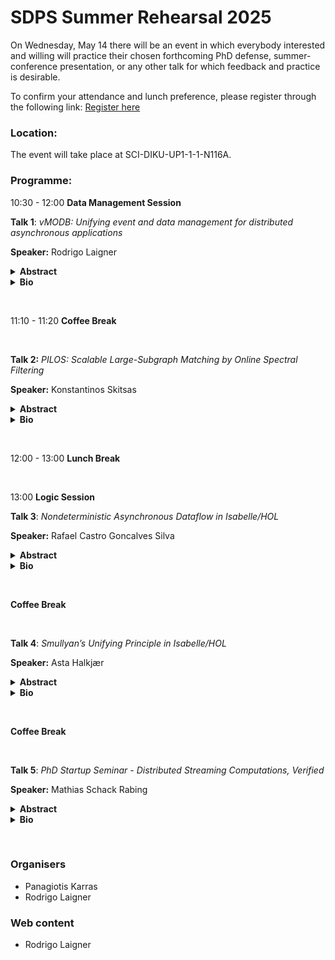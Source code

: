 # SDPS Summer Rehearsal 2025

On Wednesday, May 14 there will be an event in which everybody interested and willing will practice their chosen forthcoming PhD defense, summer-conference presentation, or any other talk for which feedback and practice is desirable. 

To confirm your attendance and lunch preference, please register through the following link: [Register here](https://forms.office.com/e/ZuCLJqMn8X)

### Location:
The event will take place at SCI-DIKU-UP1-1-1-N116A. 

### Programme:

10:30 - 12:00 **Data Management Session**

**Talk 1**: *vMODB: Unifying event and data management for distributed asynchronous applications*

**Speaker:** Rodrigo Laigner

<details><summary><b>Abstract</b></summary>
Event-driven architecture (EDA) has emerged as a crucial architectural pattern for scalable cloud applications. However, its asynchronous and decoupled nature introduces challenges in meeting transactional requirements. Database systems, relegated to serving as storage engines for individual components, do not recognize transactions that span multiple components in EDAs. In contrast, messaging systems are unaware of the components' application states. Weaving such asynchronous and independent EDA components forces developers to relinquish transactional guarantees, resulting in data consistency issues.
To address this challenge, we design vMODB, a distributed framework that enables the implementation of highly consistent and scalable cloud applications without compromising the envisioned benefits of EDA. We propose Virtual Micro Service (VMS), a novel programming model that provides familiar constructs to enable developers to specify the data model, constraints, and concurrency semantics of components, as well as transactions and data dependencies that span across components. vMODB leverages VMS semantics to enforce ACID properties by transparently unifying event logs and state management into a common event-driven execution framework. Our experiments using two benchmarks show that vMODB outperforms a widely adopted state-of-the-art competing framework that only offers eventual consistency by up to 3X. With its high performance, familiar programming constructs, and ACID properties, vMODB will significantly simplify the development of highly consistent and efficient EDAs.
</details>

<details><summary><b>Bio</b></summary>
Rodrigo Laigner is soon defending his PhD at University of Copenhagen and is now a Postdoc at SDPS section. His research targets devising effective programming abstractions and efficient systems for emerging data-intensive applications. During his doctoral studies, he published relevant articles about distributed data-intensive applications in the cloud.
</details>

<p>&nbsp;</p>

11:10 - 11:20 **Coffee Break**

<p>&nbsp;</p>

**Talk 2:** *PILOS: Scalable Large-Subgraph Matching by Online Spectral Filtering*

**Speaker:** Konstantinos Skitsas

<details><summary><b>Abstract</b></summary>
Subgraph matching seeks all the occurrences of a query graph inside another graph. As it reduces to subgraph isomorphism, it is NP-hard. Current methods reduce the computation by filtering the candidates on which they run subgraph isomorphism. Nevertheless, when the query is large, the number of candidates grows rapidly, rendering current methods largely ineffective in pruning and incapable to answer even within one hour. A primary reason for this ineffectiveness is their inability to effectively consider the query graph structure in the computation. In this paper, we propose PILOS, a novel matching algorithm that substantially improves the filtering phase of a typical matching algorithm and computes up to 60% fewer candidates for verification. PILOS uses (i) an offline light-weight index-based phase, which leverages the top graph Laplacian eigenvalues of query and data node neighborhoods to reduce candidates via neighborhood filtering and (ii) an online phase, which further prunes candidates stored in an auxiliary data structure; both phases apply the interlacing theorem on graph Laplacian spectra. Our thorough experimental study shows that, on average, PILOS resolves queries in 19% less time and leaves 23% fewer unresolved queries after a lapse of 10 minutes than the best previous work.
</details>

<details><summary><b>Bio</b></summary>
Konstantinos Skitsas is a PhD student at Aarhus University, where he also obtained his Master’s degree in Computer Science. He obtained a Bachelor's degree from the University of Cyprus. His research focuses on scalable algorithms for graph analysis, including subgraph matching and graph alignment.
</details>

<p>&nbsp;</p>

12:00 - 13:00 **Lunch Break**

<p>&nbsp;</p>

13:00 **Logic Session**

**Talk 3**: *Nondeterministic Asynchronous Dataflow in Isabelle/HOL*

**Speaker:** Rafael Castro Goncalves Silva

<details><summary><b>Abstract</b></summary>
We formalize nondeterministic asynchronous dataflow networks in Isabelle/HOL. Dataflow networks are comprised of operators that are capable of communicating with the network, performing silent computations, and making nondeterministic choices. We represent operators using a shallow embedding as codatatypes. Using this representation, we define standard asynchronous dataflow primitives, including sequential and parallel composition and a feedback operator. These primitives adhere to a number of laws from the literature, which we prove by coinduction using weak bisimilarity as our equality.
</details>

<details><summary><b>Bio</b></summary>
Rafael Castro G. Silva researches formal verification of software. More precisely, software that manifests "real-world" behavior like side effects, and non-termination. His Ph.D research focuses on verifying stream processing programs, that are usually written using frameworks like Apache Flick and Timely Dataflow. Other topics of his interest are proof assistants, functional programming, and type systems.
</details>

<p>&nbsp;</p>

**Coffee Break**

<p>&nbsp;</p>

**Talk 4**: *Smullyan’s Unifying Principle in Isabelle/HOL*

**Speaker:** Asta Halkjær

<details><summary><b>Abstract</b></summary>
There are many known results in first-order logic: Gödel’s completeness theorem, Gentzen’s Hauptsatz, the compactness theorem, the Löwenheim-Skolem theorem, and Craig’s interpolation theorem. In 1963, Smullyan unified all these results using abstract consistency properties. Later, Fitting adapted them to modal and intuitionistic logics. In this talk, I present abstract abstract consistency properties: a framework developed in Isabelle/HOL for specifying abstract consistency properties for any logic. Using it, we have mechanized completeness of first-order logic with restricted quantifier instantiation, of second-order logic, and of Prior’s Ideal Language, a very strong hybrid logic.
</details>

<details><summary><b>Bio</b></summary>
Asta Halkjær From has a PhD from DTU Compute and is now a postdoc at SDPS. She is sometimes a logician in computer science, and sometimes a computer scientist amongst logicians, but almost always a proof assistant user.
</details>

<p>&nbsp;</p>

**Coffee Break**

<p>&nbsp;</p>

**Talk 5**: *PhD Startup Seminar - Distributed Streaming Computations, Verified*

**Speaker:** Mathias Schack Rabing

<details><summary><b>Abstract</b></summary>
This PhD project is part of what is called the DISCOVER project, where the goal is to make the first formally verified distributed streaming processing. These types of programs are very useful when handling large amounts of data, but there are many errors in the programs that can be difficult to catch using normal testing techniques, which results in them being quite error prone. Therefor to create a more trustworthy program we will use formally verify it, using Isabelle. The initial plan is that my contribution to the project is to help implementing the distribution part of the project.
</details>

<details><summary><b>Bio</b></summary>
Mathias Schack Rabing has just started his PhD at the SPDS section of DIKU. The focus of the PhD is to create and verify a distributed streaming process inspired by Timely Dataflow.
</details>

<p>&nbsp;</p>

### Organisers
- Panagiotis Karras
- Rodrigo Laigner

### Web content
- Rodrigo Laigner
